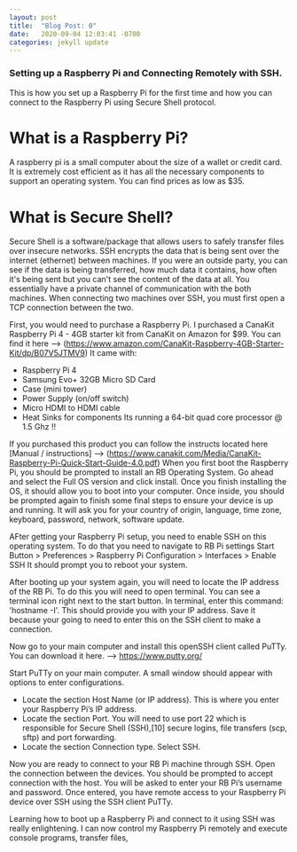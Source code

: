 ```yaml
---
layout: post
title:  "Blog Post: 0"
date:   2020-09-04 12:03:41 -0700
categories: jekyll update
---
```



### Setting up a Raspberry Pi and Connecting Remotely with SSH.

This is how you set up a Raspberry Pi for the first time and how you can connect to the Raspberry Pi using Secure Shell protocol.

# What is a Raspberry Pi?
A raspberry pi is a small computer about the size of a wallet or credit card. It is extremely cost efficient as it has all the necessary components to support an operating system. You can find prices as low as $35.

# What is Secure Shell?
Secure Shell is a software/package that allows users to safely transfer files over insecure networks. SSH encrypts the data that is being sent over the internet (ethernet) between machines. If you were an outside party, you can see if the data is being transferred, how much data it contains, how often it's being sent but you can't see the content of the data at all. You essentially have a private channel of communication with the both machines. When connecting two machines over SSH, you must first open a TCP connection between the two. 

First, you would need to purchase a Raspberry Pi. I purchased a CanaKit Raspberry Pi 4 - 4GB starter kit from CanaKit on Amazon for $99. You can find it here --> (https://www.amazon.com/CanaKit-Raspberry-4GB-Starter-Kit/dp/B07V5JTMV9)
It came with:
- Raspberry Pi 4
- Samsung Evo+ 32GB Micro SD Card
- Case (mini tower)
- Power Supply (on/off switch)
- Micro HDMI to HDMI cable 
- Heat Sinks for components
Its running a 64-bit quad core processor @ 1.5 Ghz !!

If you purchased this product you can follow the instructs located here [Manual / instructions] --> (https://www.canakit.com/Media/CanaKit-Raspberry-Pi-Quick-Start-Guide-4.0.pdf)
When you first boot the Raspberry Pi, you should be prompted to install an RB Operating System. Go ahead and select the Full OS version and click install. Once you finish installing the OS, it should allow you to boot into your computer. Once inside, you should be prompted again to finish some final steps to ensure your device is up and running. It will ask you for your country of origin, language, time zone, keyboard, password, network, software update. 

AFter getting your Raspberry Pi setup, you need to enable SSH on this operating system. To do that you need to navigate to RB Pi settings Start Button > Preferences > Raspberry Pi Configuration > Interfaces > Enable SSH
It should prompt you to reboot your system. 

After booting up your system again, you will need to locate the IP address of the RB Pi. To do this you will need to open terminal. You can see a terminal icon right next to the start button. In terminal, enter this command:
'hostname -I'. This should provide you with your IP address. Save it because your going to need to enter this on the SSH client to make a connection. 

Now go to your main computer and install this openSSH client called PuTTy. You can download it here. -->  https://www.putty.org/

Start PuTTy on your main computer. A small window should appear with options to enter configurations. 
- Locate the section Host Name (or IP address). This is where you enter your Raspberry Pi’s IP address. 
- Locate the section Port. You will need to use port 22 which is responsible for Secure Shell (SSH),[10] secure logins, file transfers (scp, sftp) and port forwarding.
- Locate the section Connection type. Select SSH.

Now you are ready to connect to your RB Pi machine through SSH. Open the connection between the devices. You should be prompted to accept connection with the host. You will be asked to enter your RB Pi’s username and password. Once entered, you have remote access to your Raspberry Pi device over SSH using the SSH client PuTTy. 

Learning how to boot up a Raspberry Pi and connect to it using SSH was really enlightening. I can now control my Raspberry Pi remotely and execute console programs, transfer files, 
